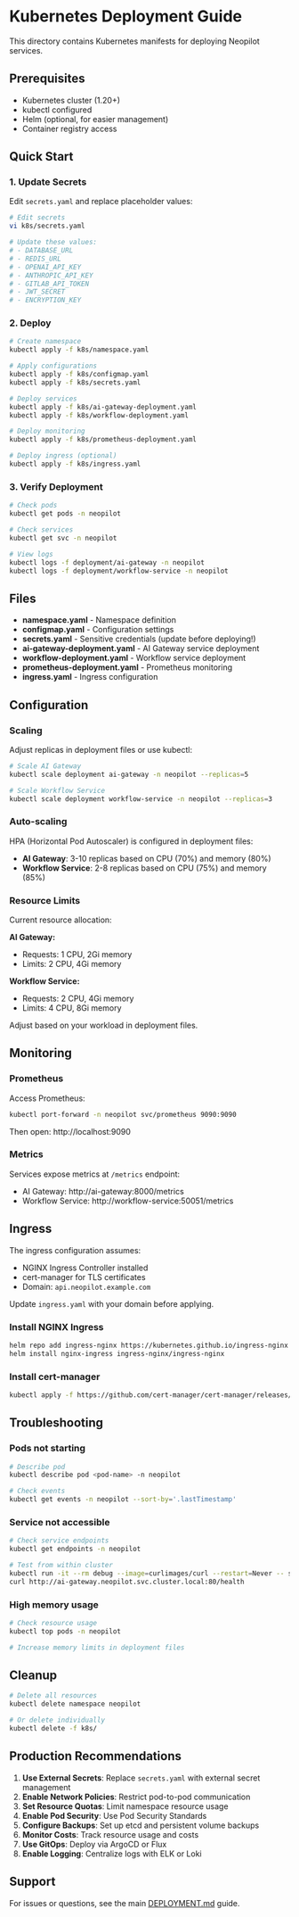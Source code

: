 # Kubernetes Deployment Guide

This directory contains Kubernetes manifests for deploying Neopilot services.

## Prerequisites

- Kubernetes cluster (1.20+)
- kubectl configured
- Helm (optional, for easier management)
- Container registry access

## Quick Start

### 1. Update Secrets

Edit `secrets.yaml` and replace placeholder values:

```bash
# Edit secrets
vi k8s/secrets.yaml

# Update these values:
# - DATABASE_URL
# - REDIS_URL
# - OPENAI_API_KEY
# - ANTHROPIC_API_KEY
# - GITLAB_API_TOKEN
# - JWT_SECRET
# - ENCRYPTION_KEY
```

### 2. Deploy

```bash
# Create namespace
kubectl apply -f k8s/namespace.yaml

# Apply configurations
kubectl apply -f k8s/configmap.yaml
kubectl apply -f k8s/secrets.yaml

# Deploy services
kubectl apply -f k8s/ai-gateway-deployment.yaml
kubectl apply -f k8s/workflow-deployment.yaml

# Deploy monitoring
kubectl apply -f k8s/prometheus-deployment.yaml

# Deploy ingress (optional)
kubectl apply -f k8s/ingress.yaml
```

### 3. Verify Deployment

```bash
# Check pods
kubectl get pods -n neopilot

# Check services
kubectl get svc -n neopilot

# View logs
kubectl logs -f deployment/ai-gateway -n neopilot
kubectl logs -f deployment/workflow-service -n neopilot
```

## Files

- **namespace.yaml** - Namespace definition
- **configmap.yaml** - Configuration settings
- **secrets.yaml** - Sensitive credentials (update before deploying!)
- **ai-gateway-deployment.yaml** - AI Gateway service deployment
- **workflow-deployment.yaml** - Workflow service deployment
- **prometheus-deployment.yaml** - Prometheus monitoring
- **ingress.yaml** - Ingress configuration

## Configuration

### Scaling

Adjust replicas in deployment files or use kubectl:

```bash
# Scale AI Gateway
kubectl scale deployment ai-gateway -n neopilot --replicas=5

# Scale Workflow Service
kubectl scale deployment workflow-service -n neopilot --replicas=3
```

### Auto-scaling

HPA (Horizontal Pod Autoscaler) is configured in deployment files:

- **AI Gateway**: 3-10 replicas based on CPU (70%) and memory (80%)
- **Workflow Service**: 2-8 replicas based on CPU (75%) and memory (85%)

### Resource Limits

Current resource allocation:

**AI Gateway:**
- Requests: 1 CPU, 2Gi memory
- Limits: 2 CPU, 4Gi memory

**Workflow Service:**
- Requests: 2 CPU, 4Gi memory
- Limits: 4 CPU, 8Gi memory

Adjust based on your workload in deployment files.

## Monitoring

### Prometheus

Access Prometheus:

```bash
kubectl port-forward -n neopilot svc/prometheus 9090:9090
```

Then open: http://localhost:9090

### Metrics

Services expose metrics at `/metrics` endpoint:

- AI Gateway: http://ai-gateway:8000/metrics
- Workflow Service: http://workflow-service:50051/metrics

## Ingress

The ingress configuration assumes:

- NGINX Ingress Controller installed
- cert-manager for TLS certificates
- Domain: `api.neopilot.example.com`

Update `ingress.yaml` with your domain before applying.

### Install NGINX Ingress

```bash
helm repo add ingress-nginx https://kubernetes.github.io/ingress-nginx
helm install nginx-ingress ingress-nginx/ingress-nginx
```

### Install cert-manager

```bash
kubectl apply -f https://github.com/cert-manager/cert-manager/releases/download/v1.13.0/cert-manager.yaml
```

## Troubleshooting

### Pods not starting

```bash
# Describe pod
kubectl describe pod <pod-name> -n neopilot

# Check events
kubectl get events -n neopilot --sort-by='.lastTimestamp'
```

### Service not accessible

```bash
# Check service endpoints
kubectl get endpoints -n neopilot

# Test from within cluster
kubectl run -it --rm debug --image=curlimages/curl --restart=Never -- sh
curl http://ai-gateway.neopilot.svc.cluster.local:80/health
```

### High memory usage

```bash
# Check resource usage
kubectl top pods -n neopilot

# Increase memory limits in deployment files
```

## Cleanup

```bash
# Delete all resources
kubectl delete namespace neopilot

# Or delete individually
kubectl delete -f k8s/
```

## Production Recommendations

1. **Use External Secrets**: Replace `secrets.yaml` with external secret management
2. **Enable Network Policies**: Restrict pod-to-pod communication
3. **Set Resource Quotas**: Limit namespace resource usage
4. **Enable Pod Security**: Use Pod Security Standards
5. **Configure Backups**: Set up etcd and persistent volume backups
6. **Monitor Costs**: Track resource usage and costs
7. **Use GitOps**: Deploy via ArgoCD or Flux
8. **Enable Logging**: Centralize logs with ELK or Loki

## Support

For issues or questions, see the main [DEPLOYMENT.md](../docs/DEPLOYMENT.md) guide.
